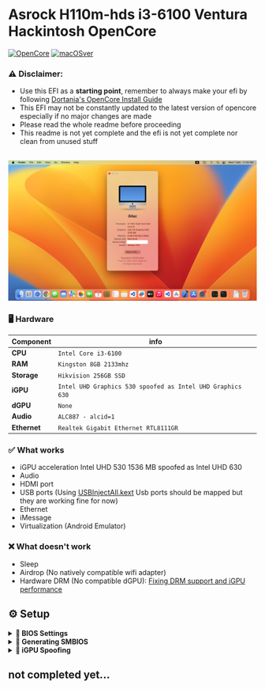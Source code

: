 # Asrock H110m-hds i3-6100 Ventura Hackintosh OpenCore

[![OpenCore](https://img.shields.io/badge/OpenCore-0.9.4-blue.svg)](https://github.com/acidanthera/OpenCorePkg)
[![macOSver](https://img.shields.io/badge/macOS-13.5-brightgreen.svg)](https://support.apple.com/HT213843)

### ⚠️ Disclaimer:
- Use this EFI as a **starting point**, remember to always make your efi by following [Dortania's OpenCore Install Guide](https://dortania.github.io/OpenCore-Install-Guide/)
- This EFI may not be constantly updated to the latest version of opencore especially if no major changes are made
- Please read the whole readme before proceeding
- This readme is not yet complete and the efi is not yet complete nor clean from unused stuff
##

![ScreenShot](/Screenshots/Screenshot%201445-02-07%20at%2011.02.39%20PM.png?raw=true "ScreenShot")

### 🖥️ Hardware
| Component      | info                                                             |
|----------------|------------------------------------------------------------------|
| **CPU**        | `Intel Core i3-6100`                                             |
| **RAM**        | `Kingston 8GB 2133mhz`                                           |
| **Storage**    | `Hikvision 256GB SSD`                                            |
| **iGPU**       | `Intel UHD Graphics 530 spoofed as Intel UHD Graphics 630`       |
| **dGPU**       | `None`                                                           |
| **Audio**      | `ALC887 - alcid=1`                                               |
| **Ethernet**   | `Realtek Gigabit Ethernet RTL8111GR`                             |

### ✅️ What works</strong></summary>

- iGPU acceleration Intel UHD 530 1536 MB spoofed as Intel UHD 630
- Audio
- HDMI port
- USB ports (Using [USBInjectAll.kext](https://bitbucket.org/RehabMan/os-x-usb-inject-all/downloads/) Usb ports should be mapped but they are working fine for now)
- Ethernet
- iMessage
- Virtualization (Android Emulator)

### ❌️ What doesn't work

- Sleep
- Airdrop (No natively compatible wifi adapter)
- Hardware DRM (No compatible dGPU): [Fixing DRM support and iGPU performance](https://dortania.github.io/OpenCore-Post-Install/universal/drm.html)   



## ⚙️ Setup
<details>
<summary><strong>🔧 BIOS Settings</strong></summary>
  <br>


</details>
<details>
<summary><strong>🔢 Generating SMBIOS</strong></summary>
  <br>

- ### Generating SMBIOS:

Used [GenSMBIOS](https://github.com/corpnewt/GenSMBIOS) from corpnewt, to generate a fake serial number, UUID and MLB.

**This step is mandatory to get the device booting and get iServices to work later on**
1. Download GenSMBIOS from the link above as .ZIP, then extract it.
2. Start GenSMBIOS and select option `1` to download and install MacSerial
3. Select option `3` and enter `iMac18,1`
4. **IMPORTANT:** reminder that you need an **invalid serial!** to check copy and paste the second part saying `Serial: XXXXX..` in [Apple's Check Coverage Page](https://checkcoverage.apple.com/), if you get a red message saying "We're sorry, we're unable to check coverage for this serial number."
 then, you're good to go! Otherwise, go back and restart from step `2` (more info [here](https://dortania.github.io/OpenCore-Post-Install/universal/iservices.html#serial-number-validity))
5. once you get the right serial number you can go and fill the generated data in the config.plist file under `PlatformInfo` section, and you are good to go! 
</details>
<details>
<summary><strong>🫣 iGPU Spoofing </strong></summary>
  <br>
  
- ### Generating Patch:
**This step is done after you finish the installation**
1. Download [Hackintool](https://github.com/benbaker76/Hackintool) and open it.
2. Go to `Patch` Category 
3. Select `Kaby Lake` in the `Intel Generation` Dropdown.
4. Select `0x59120000` in the `Platform ID` Dropdown.
5. Go to the `Patch` Tab and the `Advanced` menu.
6. Enable `DP -> HDMI`, `Use Intel HDMI`, and `Enable HDMI20 (4K)`.
7. Enable `Spoof Video Device ID` and select `0x5912: Intel HD Graphics 630` from the dropdown menu.
8. Click `Generate Patch`
9. Now you got the patch, you need to copy the `PciRoot(0x0)/Pci(0x2,0x0)` Key .
10. Paste it under `DeviceProperties > Add` in your config.plist file.
11. Enjoy!

</details>





  
## not completed yet...
